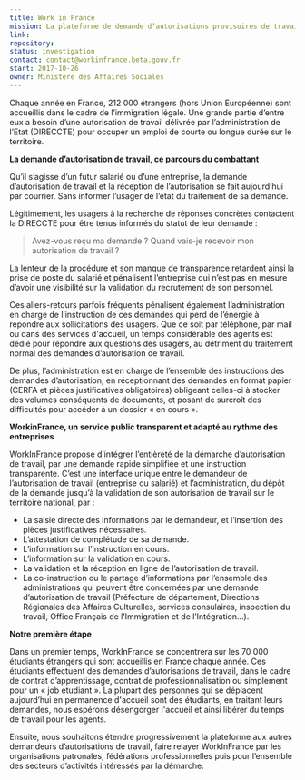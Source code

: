 ```yaml
---
title: Work in France
mission: La plateforme de demande d’autorisations provisoires de travail.
link: 
repository:
status: investigation
contact: contact@workinfrance.beta.gouv.fr
start: 2017-10-26
owner: Ministère des Affaires Sociales
---
```

 
Chaque année en France, 212 000 étrangers (hors Union Européenne) sont accueillis dans le cadre de l’immigration légale. Une grande partie d’entre eux a besoin d’une autorisation de travail délivrée par l’administration de l’Etat (DIRECCTE) pour occuper un emploi de courte ou longue durée sur le territoire.

**La demande d’autorisation de travail, ce parcours du combattant**

Qu’il s’agisse d’un futur salarié ou d’une entreprise, la demande d’autorisation de travail et la réception de l’autorisation se fait aujourd’hui par courrier. Sans informer l’usager de l’état du traitement de sa demande.

Légitimement, les usagers à la recherche de réponses concrètes contactent la DIRECCTE pour être tenus informés du statut de leur demande : 

> Avez-vous reçu ma demande ?
> Quand vais-je recevoir mon autorisation de travail ?

La lenteur de la procédure et son manque de transparence retardent ainsi la prise de poste du salarié et pénalisent l’entreprise qui n’est pas en mesure d’avoir une visibilité sur la validation du recrutement de son personnel. 

Ces allers-retours parfois fréquents pénalisent également l’administration en charge de l’instruction de ces demandes qui perd de l’énergie à répondre aux sollicitations des usagers. Que ce soit par téléphone, par mail ou dans des services d'accueil, un temps considérable des agents est dédié pour répondre aux questions des usagers, au détriment du traitement normal des demandes d’autorisation de travail.

De plus, l’administration est en charge de l’ensemble des instructions des demandes d’autorisation, en réceptionnant des demandes en format papier (CERFA et pièces justificatives obligatoires) obligeant celles-ci à stocker des volumes conséquents de documents, et posant de surcroît des difficultés pour accéder à un dossier « en cours ».

**WorkinFrance, un service public transparent et adapté au rythme des entreprises**

WorkInFrance propose d’intégrer l’entièreté de la démarche d’autorisation de travail, par une demande rapide simplifiée et une instruction transparente. C’est une interface unique entre le demandeur de l’autorisation de travail (entreprise ou salarié) et l’administration, du dépôt de la demande jusqu’à la validation de son autorisation de travail sur le territoire national, par : 

- La saisie directe des informations par le demandeur, et l’insertion des pièces justificatives nécessaires.
- L’attestation de complétude de sa demande.
- L’information sur l’instruction en cours.
- L’information sur la validation en cours.
- La validation et la réception en ligne de l’autorisation de travail.
- La co-instruction ou le partage d’informations par l’ensemble des administrations qui peuvent être concernées par une demande d’autorisation de travail (Préfecture de département, Directions Régionales des Affaires Culturelles, services consulaires, inspection du travail, Office Français de l’Immigration et de l’Intégration…).

**Notre première étape**

Dans un premier temps, WorkInFrance se concentrera sur les 70 000 étudiants étrangers qui sont accueillis en France chaque année. Ces étudiants effectuent des demandes d’autorisations de travail, dans le cadre de contrat d’apprentissage, contrat de professionnalisation ou simplement pour un « job étudiant ». La plupart des personnes qui se déplacent aujourd’hui en permanence d'accueil sont des étudiants, en traitant leurs demandes, nous espérons désengorger l'accueil et ainsi libérer du temps de travail pour les agents.

Ensuite, nous souhaitons étendre progressivement la plateforme aux autres demandeurs d’autorisations de travail, faire relayer WorkInFrance par les organisations patronales, fédérations professionnelles puis pour l’ensemble des secteurs d’activités intéressés par la démarche. 
